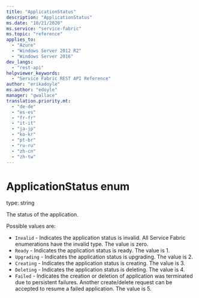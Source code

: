 ```yaml
---
title: "ApplicationStatus"
description: "ApplicationStatus"
ms.date: "10/21/2020"
ms.service: "service-fabric"
ms.topic: "reference"
applies_to: 
  - "Azure"
  - "Windows Server 2012 R2"
  - "Windows Server 2016"
dev_langs: 
  - "rest-api"
helpviewer_keywords: 
  - "Service Fabric REST API Reference"
author: "erikadoyle"
ms.author: "edoyle"
manager: "gwallace"
translation.priority.mt: 
  - "de-de"
  - "es-es"
  - "fr-fr"
  - "it-it"
  - "ja-jp"
  - "ko-kr"
  - "pt-br"
  - "ru-ru"
  - "zh-cn"
  - "zh-tw"
---
```

# ApplicationStatus enum

type: string

The status of the application.


Possible values are: 

  - `Invalid` - Indicates the application status is invalid. All Service Fabric enumerations have the invalid type. The value is zero.
  - `Ready` - Indicates the application status is ready. The value is 1.
  - `Upgrading` - Indicates the application status is upgrading. The value is 2.
  - `Creating` - Indicates the application status is creating. The value is 3.
  - `Deleting` - Indicates the application status is deleting. The value is 4.
  - `Failed` - Indicates the creation or deletion of application was terminated due to persistent failures. Another create/delete request can be accepted to resume a failed application. The value is 5.

